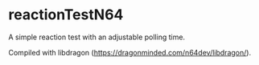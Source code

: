 # reactionTestN64
A simple reaction test with an adjustable polling time.

Compiled with libdragon (https://dragonminded.com/n64dev/libdragon/).
